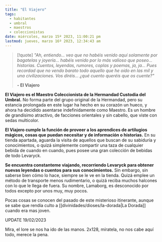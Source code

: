 ```yaml
---
title: "El Viajero"
tags:
  - habitantes
  - umbral
  - maestros
  - coleccionistas
date: miércoles, marzo 15º 2023, 11:00:21 pm
lastmod: jueves, marzo 16º 2023, 12:34:43 am
---
```

> [!quote]
> _"Ah, entiendo... veo que no habéis venido aquí solamente por bagatelas y joyería... habéis venido por lo más valioso que poseo... historias. Cuentos, leyendas, rumores, coplas y poemas, ja, ja... Pues recordad que no vendo barato todo aquello que he oído en las mil y una civilizaciones. Vos diréis... ¿qué cuento queréis que os cuente?"_
> 
> **- El Viajero**

**El Viajero es el Maestro Coleccionista de la Hermandad Custodia del Umbral.** No forma parte del grupo original de la Hermandad, pero su estancia prolongada en este lugar ha hecho en su corazón un hueco, y ahora ha decidido asentarse indefinidamente como Maestro. Es un hombre de grandísimo atractivo, de facciones orientales y sin cabello, que viste con sedas multicolor.

**El Viajero cumple la función de proveer a los aprendices de artilugios mágicos, cosas que puedan necesitar y de información o historias.** En su tienda apartada, aguarda la visita de aquellos que buscan de su sabiduría y conocimientos, o quizá simplemente compartir una taza de cualquier bebida de cuando en cuando, pues posee una gran colección de bebidas de todo Levaryck.

**Se encuentra constanteme viajando, recorriendo Levaryck para obtener nuevas leyendas o cuentos para sus conocimientos.** Sin embargo, sin saberse bien cómo lo hace, siempre se le ve en la tienda. Quizá emplee un método de transporte menos rudimentario, o quizá reciba muchos halcones con lo que le llega de fuera. Su nombre, Lamaborg, es desconocido por todos excepto por unos muy, muy pocos.

Pocas cosas se conocen del pasado de este misterioso itinerante, aunque se sabe que rendía culto a [[divinidades/dioses/la-dorada|La Dorada]] cuando era mas joven.

UPDATE 19/02/2023

Mira, el lore se nos ha ido de las manos. 2x128, míratela, no nos cabe aquí todo, merece la pena.